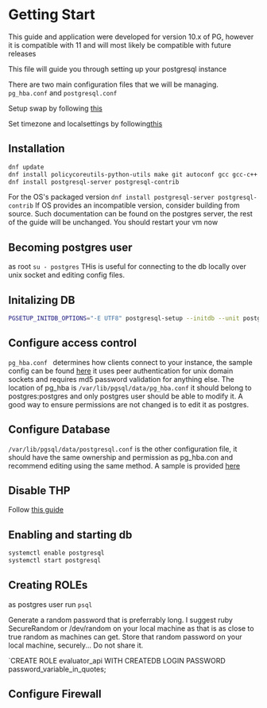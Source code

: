 

# Getting Start
This guide and application were developed for version 10.x of PG, however it is compatible with 11 and will most likely be compatible with future releases

This file will guide you through setting up your postgresql instance

There are two main configuration files that we will be managing. `pg_hba.conf` and `postgresql.conf`

Setup swap by following [this](../misc/swap.md)

Set timezone and localsettings by following[this](../misc/locale.md)

## Installation

```bash
dnf update
dnf install policycoreutils-python-utils make git autoconf gcc gcc-c++ openssl openssl-devel curl firewalld vim node-gyp readline-devel cmake
dnf install postgresql-server postgresql-contrib
```


For the OS's packaged version `dnf install postgresql-server postgresql-contrib`
If OS provides an incompatible version, consider building from source. Such documentation can be found on the postgres server, the rest of the guide will be unchanged.
You should restart your vm now

## Becoming postgres user
as root `su - postgres` THis is useful for connecting to the db locally over unix socket and editing config files.


## Initalizing DB
```bash
PGSETUP_INITDB_OPTIONS="-E UTF8" postgresql-setup --initdb --unit postgresql 

```

## Configure access control
`pg_hba.conf ` determines how clients connect to your instance, the sample config can be found [here](pg_hba.conf) it uses peer authentication for unix domain sockets and requires md5 password validation for anything else. The location of pg_hba is `/var/lib/pgsql/data/pg_hba.conf` it should belong to postgres:postgres  and only postgres user should be able to modify it. A good way to ensure permissions are not changed is to edit it as postgres.


## Configure Database
`/var/lib/pgsql/data/postgresql.conf` is the other configuration file, it should have the same ownership and permission as pg_hba.con and recommend editing using the same method. A sample is provided [here](postgresql.conf)

## Disable THP
Follow [this guide](../misc/disable.thp.md)

## Enabling and starting db
```bash
systemctl enable postgresql
systemctl start postgresql
```


## Creating ROLEs
as postgres user run `psql`

Generate a random password that is preferrably long. I suggest ruby SecureRandom or /dev/random on your local machine as that is as close to true random as machines can get. Store that random password on your local machine, securely... Do not share it.

`CREATE ROLE evaluator_api WITH CREATEDB LOGIN PASSWORD password_variable_in_quotes;

## Configure Firewall

